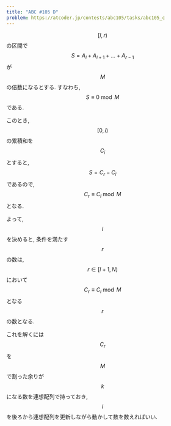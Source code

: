```yaml
---
title: "ABC #105 D"
problem: https://atcoder.jp/contests/abc105/tasks/abc105_c
---
```

$$ [l, r) $$ の区間で $$ S = A_l + A_{l+1} + \dots + A_{r-1} $$ が $$ M $$ の倍数になるとする. すなわち, $$ S \equiv 0 \bmod M $$ である.

このとき, $$ [0, i) $$ の累積和を $$ C_i $$ とすると, $$ S = C_r - C_l $$ であるので, $$ C_r \equiv C_l \bmod M $$ となる.

よって, $$ l $$ を決めると, 条件を満たす $$ r $$ の数は, $$ r \in [l+1, N) $$ において $$ C_r \equiv C_l \bmod M $$ となる $$ r $$ の数となる.

これを解くには $$ C_r $$ を $$ M $$ で割った余りが $$ k $$ になる数を連想配列で持っておき, $$ l $$ を後ろから連想配列を更新しながら動かして数を数えればいい.
